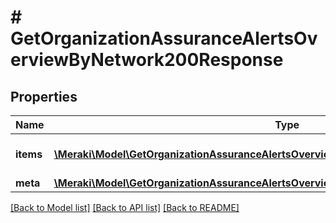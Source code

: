 # # GetOrganizationAssuranceAlertsOverviewByNetwork200Response

## Properties

Name | Type | Description | Notes
------------ | ------------- | ------------- | -------------
**items** | [**\Meraki\Model\GetOrganizationAssuranceAlertsOverviewByNetwork200ResponseItemsInner[]**](GetOrganizationAssuranceAlertsOverviewByNetwork200ResponseItemsInner.md) | Alert Counts by Network |
**meta** | [**\Meraki\Model\GetOrganizationAssuranceAlertsOverviewByNetwork200ResponseMeta**](GetOrganizationAssuranceAlertsOverviewByNetwork200ResponseMeta.md) |  |

[[Back to Model list]](../../README.md#models) [[Back to API list]](../../README.md#endpoints) [[Back to README]](../../README.md)
